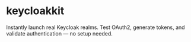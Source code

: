# keycloakkit
Instantly launch real Keycloak realms. Test OAuth2, generate tokens, and validate authentication — no setup needed.
